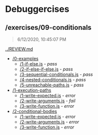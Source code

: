 # Debuggercises 

## /exercises/09-conditionals 

> 6/12/2020, 10:45:07 PM 

[../REVIEW.md](../REVIEW.md)

- [/0-examples](./0-examples/REVIEW.md)
  - [/1-if-else.js](./0-examples/REVIEW.md#1-if-elsejs) - _pass_ 
  - [/2-if-else-if-else.js](./0-examples/REVIEW.md#2-if-else-if-elsejs) - _pass_ 
  - [/3-sequential-conditionals.js](./0-examples/REVIEW.md#3-sequential-conditionalsjs) - _pass_ 
  - [/4-nested-conditionals.js](./0-examples/REVIEW.md#4-nested-conditionalsjs) - _pass_ 
  - [/5-unreachable-paths.js](./0-examples/REVIEW.md#5-unreachable-pathsjs) - _pass_ 
- [/1-execution-paths](./1-execution-paths/REVIEW.md)
  - [/1-write-expected.js](./1-execution-paths/REVIEW.md#1-write-expectedjs) - _error_ 
  - [/2-write-arguments.js](./1-execution-paths/REVIEW.md#2-write-argumentsjs) - _fail_ 
  - [/3-write-function.js](./1-execution-paths/REVIEW.md#3-write-functionjs) - _error_ 
- [/2-conditional-bodies](./2-conditional-bodies/REVIEW.md)
  - [/1-write-expected.js](./2-conditional-bodies/REVIEW.md#1-write-expectedjs) - _error_ 
  - [/2-write-arguments.js](./2-conditional-bodies/REVIEW.md#2-write-argumentsjs) - _error_ 
  - [/3-write-function.js](./2-conditional-bodies/REVIEW.md#3-write-functionjs) - _error_ 

